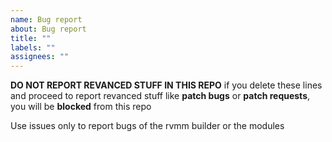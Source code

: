 ```yaml
---
name: Bug report
about: Bug report
title: ""
labels: ""
assignees: ""
---
```


**DO NOT REPORT REVANCED STUFF IN THIS REPO**
if you delete these lines and proceed to report revanced stuff like **patch bugs** or **patch requests**, you will be **blocked** from this repo

Use issues only to report bugs of the rvmm builder or the modules
